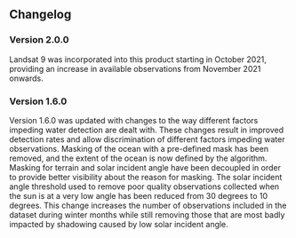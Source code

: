 ## Changelog

### Version 2.0.0

Landsat 9 was incorporated into this product starting in October 2021, providing an increase in available observations from November 2021 onwards.

### Version 1.6.0

Version 1.6.0 was updated with changes to the way different factors impeding water detection are dealt with. These changes result in improved detection rates and allow discrimination of different factors impeding water observations. Masking of the ocean with a pre-defined mask has been removed, and the extent of the ocean is now defined by the algorithm. Masking for terrain and solar incident angle have been decoupled in order to provide better visibility about the reason for masking. The solar incident angle threshold used to remove poor quality observations collected when the sun is at a very low angle has been reduced from 30 degrees to 10 degrees. This change increases the number of observations included in the dataset during winter months while still removing those that are most badly impacted by shadowing caused by low solar incident angle. 

